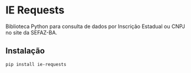 # IE Requests

Biblioteca Python para consulta de dados por Inscrição Estadual ou CNPJ no site da SEFAZ-BA.

## Instalação

```bash
pip install ie-requests

